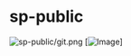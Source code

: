 # sp-public

![sp-public/git.png](sp-public/git.png)
[![Image](https://github.com/sunilgowda67/sp-public/blob/main/git.png "GIT flow")]

